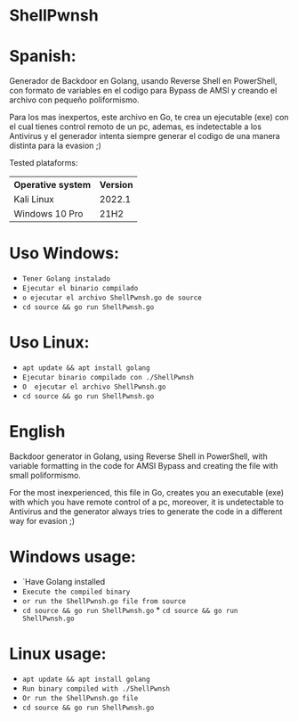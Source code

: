 # ShellPwnsh

# Spanish:
Generador de Backdoor en Golang, usando Reverse Shell en PowerShell, con formato de variables en el codigo para Bypass de AMSI y creando el archivo con pequeño poliformismo.

Para los mas inexpertos, este archivo en Go, te crea un ejecutable (exe) con el cual tienes control remoto de un pc, ademas, es indetectable a los Antivirus y el generador intenta siempre generar el codigo de una manera distinta para la evasion ;)

Tested plataforms:

<table>
    <tr>
        <th>Operative system</th>
        <th> Version </th>
    </tr>
    <tr>
        <td>Kali Linux</td>
        <td> 2022.1</td>
    </tr>
    <tr>
        <td>Windows 10 Pro</td>
        <td> 21H2</td>
    </tr>
</table>

# Uso Windows:
* `Tener Golang instalado`
* `Ejecutar el binario compilado`
* `o ejecutar el archivo ShellPwnsh.go de source`
* `cd source && go run ShellPwnsh.go`

# Uso Linux:
* `apt update && apt install golang`
* `Ejecutar binario compilado con ./ShellPwnsh`
* `O  ejecutar el archivo ShellPwnsh.go` 
* `cd source && go run ShellPwnsh.go`

# English
Backdoor generator in Golang, using Reverse Shell in PowerShell, with variable formatting in the code for AMSI Bypass and creating the file with small poliformismo.

For the most inexperienced, this file in Go, creates you an executable (exe) with which you have remote control of a pc, moreover, it is undetectable to Antivirus and the generator always tries to generate the code in a different way for evasion ;)

# Windows usage:
* `Have Golang installed
* `Execute the compiled binary`
* `or run the ShellPwnsh.go file from source`
* `cd source && go run ShellPwnsh.go` * `cd source && go run ShellPwnsh.go`

# Linux usage:
* `apt update && apt install golang`
* `Run binary compiled with ./ShellPwnsh`
* `Or run the ShellPwnsh.go file`  
* `cd source && go run ShellPwnsh.go`







